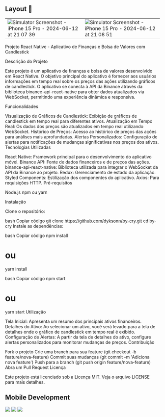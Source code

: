 ## Layout 🎨

|                               |                               |
|-------------------------------|-------------------------------|
| ![Simulator Screenshot - iPhone 15 Pro - 2024-06-12 at 21 07 39](https://github.com/Dyksonn/by-cry/assets/44515719/8c9c0524-1b4b-4d09-b676-97cdfbe62d98) | ![Simulator Screenshot - iPhone 15 Pro - 2024-06-12 at 21 08 51](https://github.com/Dyksonn/by-cry/assets/44515719/cc887894-ed4f-440a-bd20-048f6ba4acef) |


Projeto React Native - Aplicativo de Finanças e Bolsa de Valores com Candlestick

Descrição do Projeto

Este projeto é um aplicativo de finanças e bolsa de valores desenvolvido em React Native. O objetivo principal do aplicativo é fornecer aos usuários informações em tempo real sobre os preços das ações utilizando gráficos de candlestick. O aplicativo se conecta à API da Binance através da biblioteca binance-api-react-native para obter dados atualizados via WebSocket, permitindo uma experiência dinâmica e responsiva.

Funcionalidades

Visualização de Gráficos de Candlestick: Exibição de gráficos de candlestick em tempo real para diferentes ativos.
Atualização em Tempo Real: Os dados dos preços são atualizados em tempo real utilizando WebSocket.
Histórico de Preços: Acesso ao histórico de preços das ações para análises mais aprofundadas.
Alertas Personalizados: Configuração de alertas para notificações de mudanças significativas nos preços dos ativos.
Tecnologias Utilizadas

React Native: Framework principal para o desenvolvimento do aplicativo móvel.
Binance API: Fonte de dados financeiros e de preços das ações.
binance-api-react-native: Biblioteca utilizada para integrar o WebSocket da API da Binance ao projeto.
Redux: Gerenciamento de estado da aplicação.
Styled Components: Estilização dos componentes do aplicativo.
Axios: Para requisições HTTP.
Pré-requisitos

Node.js
npm ou yarn

Instalação

Clone o repositório:

bash
Copiar código
git clone https://github.com/dyksonn/by-cry.git
cd by-cry
Instale as dependências:

bash
Copiar código
npm install
# ou
yarn install

bash
Copiar código
npm start
# ou
yarn start
Utilização

Tela Inicial: Apresenta um resumo dos principais ativos financeiros.
Detalhes do Ativo: Ao selecionar um ativo, você será levado para a tela de detalhes onde o gráfico de candlestick em tempo real é exibido.
Configuração de Alertas: A partir da tela de detalhes do ativo, configure alertas personalizados para monitorar mudanças de preços.
Contribuição

Fork o projeto
Crie uma branch para sua feature (git checkout -b feature/nova-feature)
Commit suas mudanças (git commit -m 'Adiciona nova feature')
Push para a branch (git push origin feature/nova-feature)
Abra um Pull Request
Licença

Este projeto está licenciado sob a Licença MIT. Veja o arquivo LICENSE para mais detalhes.

## Mobile Development 
<div>
<a href="https://instagram.com/dyksvm" target="_blank"><img src="https://img.shields.io/badge/-Instagram-%23E4405F?style=for-the-badge&logo=instagram&logoColor=white" target="_blank"></a>
<a href = "mailto:dykson.santos@gmail.com"><img src="https://img.shields.io/badge/Gmail-D14836?style=for-the-badge&logo=gmail&logoColor=white" target="_blank"></a>
<a href="https://www.linkedin.com/in/dykson-santos-410740187/" target="_blank"><img src="https://img.shields.io/badge/-LinkedIn-%230077B5?style=for-the-badge&logo=linkedin&logoColor=white" target="_blank"></a>
</div>
